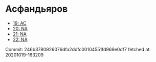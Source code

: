 # Асфандьяров
- [19: AC](19.md)
- [20: NA](20.md)
- [21: NA](21.md)
- [22: NA](22.md)

Commit: 246b3780926076dfa2ddfc00104551fd969e0df7
 fetched at: 20201019-163209
